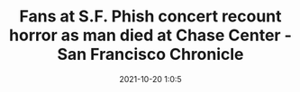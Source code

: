 ---
"title": "Fans at S.F. Phish concert recount horror as man died at Chase Center - San Francisco Chronicle"
"date": "2021-10-20 1:0:5"
"feed_name": "GOOGLENEWSCONSTRUCTION"
"feed_website": "https://news.google.com/search?q=construction%2Bincident&hl=en-US&gl=US&ceid=US:en"
"feed_rss": "https://news.google.com/rss/search?q=construction%2Bincident&hl=en-US&gl=US&ceid=US:en"
"link": "https://www.sfchronicle.com/bayarea/article/S-F-s-Chase-Center-assures-fans-arena-is-safe-16546252.php"
"source": "{'href': 'https://www.sfchronicle.com', 'title': 'San Francisco Chronicle'}"
"file": "_posts/2021-1-1-d1bced702f2367a3bd7a930194bd0f81256e9ffd.md"
"accident": "0"
"drilling": "1"
"represented_by": "0"
"dead": "0"
"injured": "0"
"arrested": "0"
"place": "unknown place"
"where": "unknown site"
"causes": "unknown"
"place_uri": "unknown place"
---